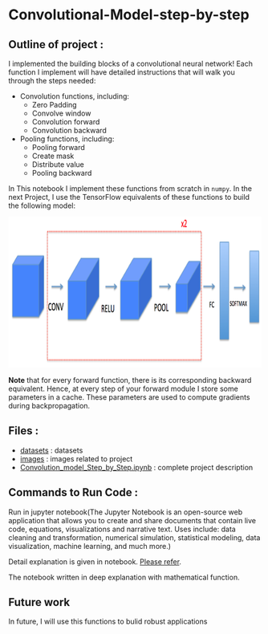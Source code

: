 # Convolutional-Model-step-by-step

## Outline of project :

I implemented the building blocks of a convolutional neural network! Each function I implement will have detailed instructions
that will walk you through the steps needed:

- Convolution functions, including:
    - Zero Padding
    - Convolve window 
    - Convolution forward
    - Convolution backward 
- Pooling functions, including:
    - Pooling forward
    - Create mask 
    - Distribute value
    - Pooling backward 
    
In This notebook I implement these functions from scratch in `numpy`. 
In the next Project, I use the TensorFlow equivalents of these functions to build the following model:

<img src="images/model.png" style="width:800px;height:300px;">

**Note** that for every forward function, there is its corresponding backward equivalent. 
Hence, at every step of your forward module I store some parameters in a cache. These parameters are used to compute gradients during backpropagation. 

## Files :

- [datasets](datasets) : datasets
- [images](images) : images related to project
- [Convolution_model_Step_by_Step.ipynb](Convolution_model_Step_by_Step.ipynb) : complete project description

## Commands to Run Code :

Run in jupyter notebook(The Jupyter Notebook is an open-source web application that allows you to create and share documents that contain live code, equations, visualizations and narrative text. Uses include: data cleaning and transformation, numerical simulation, statistical modeling, data visualization, machine learning, and much more.)

Detail explanation is given in notebook. [Please refer]((Convolution_model_Step_by_Step.ipynb)).

The notebook written in deep explanation with mathematical function.


## Future work

In future, I will use this functions to bulid robust applications
